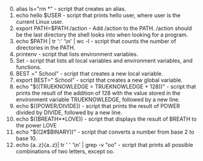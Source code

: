 0.	alias ls="rm *" - script that creates an alias.
1.	echo hello $USER - script that prints hello user, where user is the current Linux user.
2.	export PATH=$PATH:/action - Add /action to the PATH. /action should be the last directory the shell looks into when looking for a program.
3.	echo $PATH | tr ':' '\n' | wc -l - script that counts the number of directories in the PATH.
4.	printenv - script that lists environment variables.
5.	Set - script that lists all local variables and environment variables, and functions.
6.	BEST =" School" - script that creates a new local variable.
7.	export BEST=" School" - script that creates a new global variable.
8.	echo "$((TRUEKNOWLEDGE = TRUEKNOWLEDGE + 128))" - script that prints the result of the addition of 128 with the value stored in the environment variable TRUEKNOWLEDGE, followed by a new line.
9.	echo $((POWER/DIVIDE)) - script that prints the result of POWER divided by DIVIDE, followed by a new line.
10.	echo $((BREATH**LOVE)) - script that displays the result of BREATH to the power LOVE
11.	echo "$((2#$BINARY))" - script that converts a number from base 2 to base 10.
12.	echo {a..z}{a..z}| tr ' ' '\n' | grep -v "oo" - script that prints all possible combinations of two letters, except oo.

